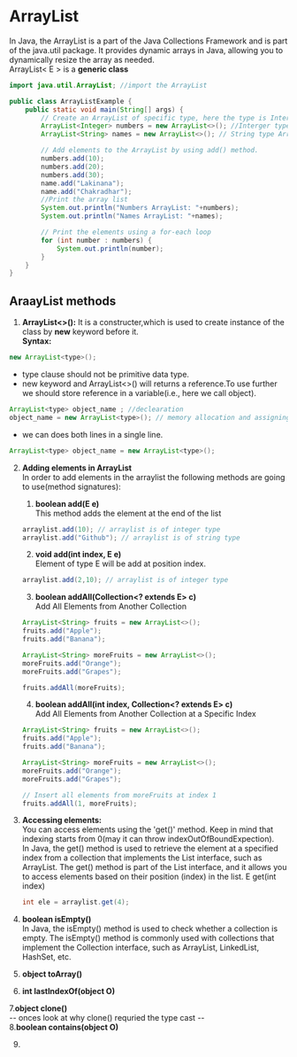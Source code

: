 # ArrayList
In Java, the ArrayList is a part of the Java Collections Framework and is part of the java.util package. It provides dynamic arrays in Java, allowing you to dynamically resize the array as needed.  
ArrayList< E > is a **generic class**
```java
import java.util.ArrayList; //import the ArrayList 

public class ArrayListExample {
    public static void main(String[] args) {
        // Create an ArrayList of specific type, here the type is Interger
        ArrayList<Integer> numbers = new ArrayList<>(); //Interger type ArrayList.
        ArrayList<String> names = new ArrayList<>(); // String type ArrayList.

        // Add elements to the ArrayList by using add() method.
        numbers.add(10);
        numbers.add(20);
        numbers.add(30);
        name.add("Lakinana");
        name.add("Chakradhar");
        //Print the array list
        System.out.println("Numbers ArrayList: "+numbers);
        System.out.println("Names ArrayList: "+names);

        // Print the elements using a for-each loop
        for (int number : numbers) {
            System.out.println(number);
        }
    }
}
```
## AraayList methods
1. **ArrayList<>():** It is a constructer,which is used to  create instance of the class by **new** keyword before it.  
**Syntax:**
```java
new ArrayList<type>();
```
- type clause should not be primitive data type.
- new keyword and ArrayList<>() will returns a reference.To use further we should store reference in a variable(i.e., here we call object).
```java
ArrayList<type> object_name ; //declearation 
object_name = new ArrayList<type>(); // memory allocation and assigning to a variable of type ArrayList<>
```
- we can does both lines in a single line.
```java
ArrayList<type> object_name = new ArrayList<type>();
```
2. **Adding elements in ArrayList**   
In order to add elements in the arraylist the following methods are going to use(method signatures):  
    1. **boolean add(E e)**  
        This method adds the element at the end of the list
    ```java
    arraylist.add(10); // arraylist is of integer type
    arraylist.add("Github"); // arraylist is of string type
    ```  
    2. **void add(int index, E e)**  
    Element of type E  will be add at position index.
    ```java
    arraylist.add(2,10); // arraylist is of integer type
    ```  
    3. **boolean addAll(Collection<? extends E> c)**  
    Add All Elements from Another Collection  
    ```java
    ArrayList<String> fruits = new ArrayList<>();
    fruits.add("Apple");
    fruits.add("Banana");

    ArrayList<String> moreFruits = new ArrayList<>();
    moreFruits.add("Orange");
    moreFruits.add("Grapes");

    fruits.addAll(moreFruits);
    ```
    4. **boolean addAll(int index, Collection<? extends E> c)**  
    Add All Elements from Another Collection at a Specific Index
    ```java
    ArrayList<String> fruits = new ArrayList<>();
    fruits.add("Apple");
    fruits.add("Banana");

    ArrayList<String> moreFruits = new ArrayList<>();
    moreFruits.add("Orange");
    moreFruits.add("Grapes");

    // Insert all elements from moreFruits at index 1
    fruits.addAll(1, moreFruits);
    ```
3. **Accessing elements:**  
    You can access elements using the 'get()' method. Keep in mind that indexing starts from 0(may it can throw indexOutOfBoundExpection).  
    In Java, the get() method is used to retrieve the element at a specified index from a collection that implements the List interface, such as ArrayList. The get() method is part of the List interface, and it allows you to access elements based on their position (index) in the list.
    E get(int index)
    ```java
    int ele = arraylist.get(4);
    ```  
4. **boolean isEmpty()**  
In Java, the isEmpty() method is used to check whether a collection is empty. The isEmpty() method is commonly used with collections that implement the Collection interface, such as ArrayList, LinkedList, HashSet, etc.  
5. **object toArray()**  
  
6. **int lastIndexOf(object O)**  

7.**object clone()**  
    -- onces look at why clone() requried the type cast --  
8.**boolean contains(object O)**  
  
9.